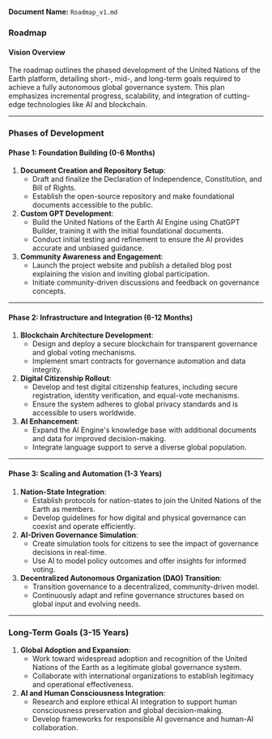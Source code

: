 **Document Name:** `Roadmap_v1.md`

### Roadmap
#### Vision Overview
The roadmap outlines the phased development of the United Nations of the Earth platform, detailing short-, mid-, and long-term goals required to achieve a fully autonomous global governance system. This plan emphasizes incremental progress, scalability, and integration of cutting-edge technologies like AI and blockchain.

---

### Phases of Development

#### **Phase 1: Foundation Building (0-6 Months)**
1. **Document Creation and Repository Setup**:
   - Draft and finalize the Declaration of Independence, Constitution, and Bill of Rights.
   - Establish the open-source repository and make foundational documents accessible to the public.
2. **Custom GPT Development**:
   - Build the United Nations of the Earth AI Engine using ChatGPT Builder, training it with the initial foundational documents.
   - Conduct initial testing and refinement to ensure the AI provides accurate and unbiased guidance.
3. **Community Awareness and Engagement**:
   - Launch the project website and publish a detailed blog post explaining the vision and inviting global participation.
   - Initiate community-driven discussions and feedback on governance concepts.

---

#### **Phase 2: Infrastructure and Integration (6-12 Months)**
1. **Blockchain Architecture Development**:
   - Design and deploy a secure blockchain for transparent governance and global voting mechanisms.
   - Implement smart contracts for governance automation and data integrity.
2. **Digital Citizenship Rollout**:
   - Develop and test digital citizenship features, including secure registration, identity verification, and equal-vote mechanisms.
   - Ensure the system adheres to global privacy standards and is accessible to users worldwide.
3. **AI Enhancement**:
   - Expand the AI Engine's knowledge base with additional documents and data for improved decision-making.
   - Integrate language support to serve a diverse global population.

---

#### **Phase 3: Scaling and Automation (1-3 Years)**
1. **Nation-State Integration**:
   - Establish protocols for nation-states to join the United Nations of the Earth as members.
   - Develop guidelines for how digital and physical governance can coexist and operate efficiently.
2. **AI-Driven Governance Simulation**:
   - Create simulation tools for citizens to see the impact of governance decisions in real-time.
   - Use AI to model policy outcomes and offer insights for informed voting.
3. **Decentralized Autonomous Organization (DAO) Transition**:
   - Transition governance to a decentralized, community-driven model.
   - Continuously adapt and refine governance structures based on global input and evolving needs.

---

### Long-Term Goals (3-15 Years)
1. **Global Adoption and Expansion**:
   - Work toward widespread adoption and recognition of the United Nations of the Earth as a legitimate global governance system.
   - Collaborate with international organizations to establish legitimacy and operational effectiveness.
2. **AI and Human Consciousness Integration**:
   - Research and explore ethical AI integration to support human consciousness preservation and global decision-making.
   - Develop frameworks for responsible AI governance and human-AI collaboration.
